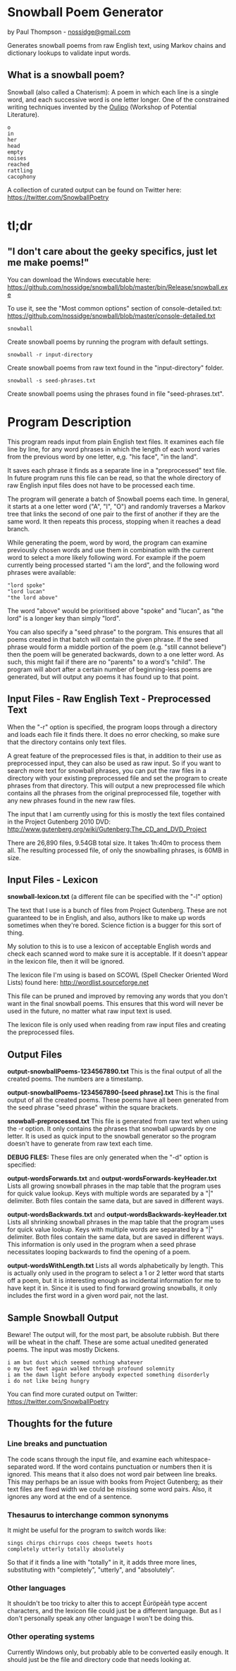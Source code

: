 # Snowball Poem Generator
by Paul Thompson - nossidge@gmail.com

Generates snowball poems from raw English text, using Markov chains and dictionary
lookups to validate input words.

## What is a snowball poem?
Snowball (also called a Chaterism): A poem in which each line is a single word,
and each successive word is one letter longer. One of the constrained writing
techniques invented by the [Oulipo](http://en.wikipedia.org/wiki/Oulipo) (Workshop of Potential Literature).

    o
    in
    her
    head
    empty
    noises
    reached
    rattling
    cacophony

A collection of curated output can be found on Twitter here:
https://twitter.com/SnowballPoetry

# tl;dr
## "I don't care about the geeky specifics, just let me make poems!"

You can download the Windows executable here:
https://github.com/nossidge/snowball/blob/master/bin/Release/snowball.exe

To use it, see the "Most common options" section of console-detailed.txt:
https://github.com/nossidge/snowball/blob/master/console-detailed.txt

    snowball
Create snowball poems by running the program with default settings.

    snowball -r input-directory
Create snowball poems from raw text found in the "input-directory" folder.
    
    snowball -s seed-phrases.txt
Create snowball poems using the phrases found in file "seed-phrases.txt".

# Program Description

This program reads input from plain English text files. It examines each file
line by line, for any word phrases in which the length of each word varies from
the previous word by one letter, e,g. "his face", "in the land".

It saves each phrase it finds as a separate line in a "preprocessed" text file.
In future program runs this file can be read, so that the whole directory of
raw English input files does not have to be processed each time.

The program will generate a batch of Snowball poems each time. In general, it
starts at a one letter word ("A", "I", "O") and randomly traverses a Markov tree
that links the second of one pair to the first of another if they are the same
word. It then repeats this process, stopping when it reaches a dead branch.

While generating the poem, word by word, the program can examine previously
chosen words and use them in combination with the current word to select a more
likely following word. For example if the poem currently being processed started
"i am the lord", and the following word phrases were available:

    "lord spoke"
    "lord lucan"
    "the lord above"

The word "above" would be prioritised above "spoke" and "lucan", as "the lord"
is a longer key than simply "lord".

You can also specify a "seed phrase" to the porgram. This
ensures that all poems created in that batch will contain the given phrase.
If the seed phrase would form a middle portion of the poem (e.g. "still cannot
believe") then the poem will be generated backwards, down to a one letter word.
As such, this might fail if there are no "parents" to a word's "child". The
program will abort after a certain number of beginning-less poems are generated,
but will output any poems it has found up to that point.

## Input Files - Raw English Text - Preprocessed Text

When the "-r" option is specified, the program loops through a directory and
loads each file it finds there. It does no error checking, so make sure that
the directory contains only text files.

A great feature of the preprocessed files is that, in addition to
their use as preprocessed input, they can also be used as raw input. So if you
want to search more text for snowball phrases, you can put the raw files in a
directory with your existing preprocessed file and set the program to create
phrases from that directory. This will output a new preprocessed file which
contains all the phrases from the original preprocessed file, together with any
new phrases found in the new raw files.

The input that I am currently using for this is mostly the text files
contained in the Project Gutenberg 2010 DVD:
http://www.gutenberg.org/wiki/Gutenberg:The_CD_and_DVD_Project

There are 26,890 files, 9.54GB total size. It takes 1h:40m to process them all.
The resulting processed file, of only the snowballing phrases, is 60MB in size.

## Input Files - Lexicon

**snowball-lexicon.txt** (a different file can be specified with the "-l" option)

The text that I use is a bunch of files from Project Gutenberg. These are not
guaranteed to be in English, and also, authors like to make up words sometimes
when they're bored. Science fiction is a bugger for this sort of thing.

My solution to this is to use a lexicon of acceptable English words and check
each scanned word to make sure it is acceptable. If it doesn't appear in the
lexicon file, then it will be ignored.

The lexicon file I'm using is based on SCOWL (Spell Checker Oriented Word Lists)
found here: http://wordlist.sourceforge.net

This file can be pruned and improved by removing any words that you don't want
in the final snowball poems. This ensures that this word will never be used in
the future, no matter what raw input text is used.

The lexicon file is only used when reading from raw input files and creating
the preprocessed files.

## Output Files

**output-snowballPoems-1234567890.txt**
This is the final output of all the created poems. The numbers are a timestamp.

**output-snowballPoems-1234567890-[seed phrase].txt**
This is the final output of all the created poems. These poems have all been
generated from the seed phrase "seed phrase" within the square brackets.

**snowball-preprocessed.txt**
This file is generated from raw text when using the -r option. It only contains
the phrases that snowball upwards by one letter. It is used as quick input to
the snowball generator so the program doesn't have to generate from raw text
each time.

**DEBUG FILES:** These files are only generated when the "-d" option is specified:

**output-wordsForwards.txt** and **output-wordsForwards-keyHeader.txt**
Lists all growing snowball phrases in the map table that the program uses for
quick value lookup. Keys with multiple words are separated by a "|" delimiter.
Both files contain the same data, but are saved in different ways.

**output-wordsBackwards.txt** and **output-wordsBackwards-keyHeader.txt**
Lists all shrinking snowball phrases in the map table that the program uses for
quick value lookup. Keys with multiple words are separated by a "|" delimiter.
Both files contain the same data, but are saved in different ways.
This information is only used in the program when a seed phrase necessitates
looping backwards to find the opening of a poem.

**output-wordsWithLength.txt**
Lists all words alphabetically by length.
This is actually only used in the program to select a 1 or 2 letter word that
starts off a poem, but it is interesting enough as incidental information for me
to have kept it in. Since it is used to find forward growing snowballs, it only
includes the first word in a given word pair, not the last.

## Sample Snowball Output

Beware! The output will, for the most part, be absolute rubbish. But there will
be wheat in the chaff. These are some actual unedited generated poems. The input
was mostly Dickens.

    i am but dust which seemed nothing whatever
    o my two feet again walked through profound solemnity
    i am the dawn light before anybody expected something disorderly
    i do not like being hungry

You can find more curated output on Twitter:
https://twitter.com/SnowballPoetry

## Thoughts for the future

### Line breaks and punctuation
The code scans through the input file, and examine each whitespace-separated
word. If the word contains punctuation or numbers then it is ignored. This
means that it also does not word pair between line breaks. This may perhaps be
an issue with books from Project Gutenberg; as their text files are fixed width
we could be missing some word pairs. Also, it ignores any word at the end of a
sentence.

### Thesaurus to interchange common synonyms
It might be useful for the program to switch words like:

    sings chirps chirrups coos cheeps tweets hoots
    completely utterly totally absolutely

So that if it finds a line with "totally" in it, it adds three more lines,
substituting with "completely", "utterly", and "absolutely".

### Other languages
It shouldn't be too tricky to alter this to accept Êúröpèāñ type accent
characters, and the lexicon file could just be a different language. But
as I don't personally speak any other language I won't be doing this.

### Other operating systems

Currently Windows only, but probably able to be converted easily enough.
It should just be the file and directory code that needs looking at.
